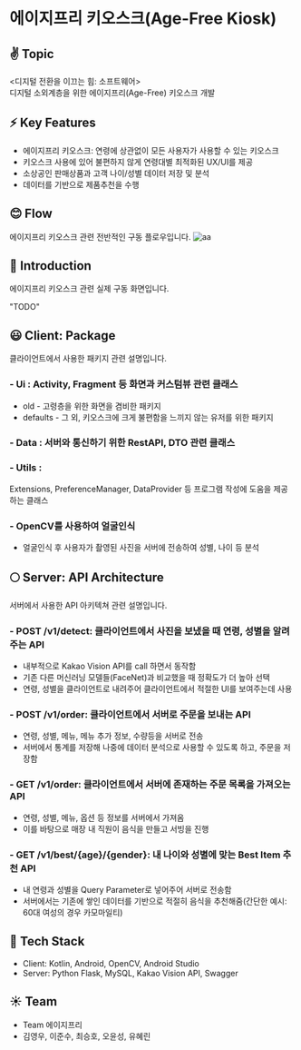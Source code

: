 # 에이지프리 키오스크(Age-Free Kiosk)

## ✌ Topic
<디지털 전환을 이끄는 힘: 소프트웨어><br>
디지털 소외계층을 위한 에이지프리(Age-Free) 키오스크 개발

## ⚡ Key Features
- 에이지프리 키오스크: 연령에 상관없이 모든 사용자가 사용할 수 있는 키오스크
- 키오스크 사용에 있어 불편하지 않게 연령대별 최적화된 UX/UI를 제공
- 소상공인 판매상품과 고객 나이/성별 데이터 저장 및 분석
- 데이터를 기반으로 제품추천을 수행

## 😊 Flow
에이지프리 키오스크 관련 전반적인 구동 플로우입니다.
![aa](https://user-images.githubusercontent.com/22411406/175378328-23520d9a-452f-4c55-8977-0192b8337a61.png)

## 👊 Introduction
에이지프리 키오스크 관련 실제 구동 화면입니다.<br>

"TODO"

## 😃 Client: Package
클라이언트에서 사용한 패키지 관련 설명입니다.

### - Ui : Activity, Fragment 등 화면과 커스텀뷰 관련 클래스
- old - 고령층을 위한 화면을 겸비한 패키지
- defaults - 그 외, 키오스크에 크게 불편함을 느끼지 않는 유저를 위한 패키지
### - Data : 서버와 통신하기 위한 RestAPI, DTO 관련 클래스
### - Utils : 
Extensions, PreferenceManager, DataProvider 등 프로그램 작성에 도움을 제공하는 클래스

### - OpenCV를 사용하여 얼굴인식
- 얼굴인식 후 사용자가 촬영된 사진을 서버에 전송하여 성별, 나이 등 분석

## 🌕 Server: API Architecture
서버에서 사용한 API 아키텍쳐 관련 설명입니다.

### - POST /v1/detect: 클라이언트에서 사진을 보냈을 때 연령, 성별을 알려주는 API
- 내부적으로 Kakao Vision API를 call 하면서 동작함
- 기존 다른 머신러닝 모델들(FaceNet)과 비교했을 때 정확도가 더 높아 선택
- 연령, 성별을 클라이언트로 내려주어 클라이언트에서 적절한 UI를 보여주는데 사용

### - POST /v1/order: 클라이언트에서 서버로 주문을 보내는 API
- 연령, 성별, 메뉴, 메뉴 추가 정보, 수량등을 서버로 전송
- 서버에서 통계를 저장해 나중에 데이터 분석으로 사용할 수 있도록 하고, 주문을 저장함

### - GET /v1/order: 클라이언트에서 서버에 존재하는 주문 목록을 가져오는 API
- 연령, 성별, 메뉴, 옵션 등 정보를 서버에서 가져옴
- 이를 바탕으로 매장 내 직원이 음식을 만들고 서빙을 진행

### - GET /v1/best/{age}/{gender}: 내 나이와 성별에 맞는 Best Item 추천 API
- 내 연령과 성별을 Query Parameter로 넣어주어 서버로 전송함
- 서버에서는 기존에 쌓인 데이터를 기반으로 적절히 음식을 추천해줌(간단한 예시: 60대 여성의 경우 카모마일티)

## 🐔 Tech Stack
- Client: Kotlin, Android, OpenCV, Android Studio
- Server: Python Flask, MySQL, Kakao Vision API, Swagger

## ☀ Team
- Team 에이지프리
- 김영우, 이준수, 최승호, 오윤성, 유혜린
